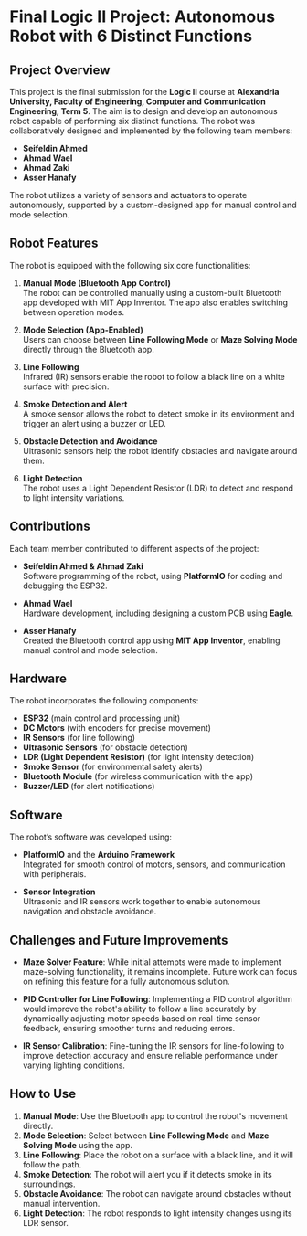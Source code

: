 # Final Logic II Project: Autonomous Robot with 6 Distinct Functions

## Project Overview
This project is the final submission for the **Logic II** course at **Alexandria University, Faculty of Engineering, Computer and Communication Engineering, Term 5**. The aim is to design and develop an autonomous robot capable of performing six distinct functions. The robot was collaboratively designed and implemented by the following team members:

- **Seifeldin Ahmed**  
- **Ahmad Wael**  
- **Ahmad Zaki**  
- **Asser Hanafy**

The robot utilizes a variety of sensors and actuators to operate autonomously, supported by a custom-designed app for manual control and mode selection.

## Robot Features
The robot is equipped with the following six core functionalities:

1. **Manual Mode (Bluetooth App Control)**  
   The robot can be controlled manually using a custom-built Bluetooth app developed with MIT App Inventor. The app also enables switching between operation modes.

2. **Mode Selection (App-Enabled)**  
   Users can choose between **Line Following Mode** or **Maze Solving Mode** directly through the Bluetooth app.

3. **Line Following**  
   Infrared (IR) sensors enable the robot to follow a black line on a white surface with precision.

4. **Smoke Detection and Alert**  
   A smoke sensor allows the robot to detect smoke in its environment and trigger an alert using a buzzer or LED.

5. **Obstacle Detection and Avoidance**  
   Ultrasonic sensors help the robot identify obstacles and navigate around them.

6. **Light Detection**  
   The robot uses a Light Dependent Resistor (LDR) to detect and respond to light intensity variations.

## Contributions
Each team member contributed to different aspects of the project:

- **Seifeldin Ahmed & Ahmad Zaki**  
   Software programming of the robot, using **PlatformIO** for coding and debugging the ESP32.

- **Ahmad Wael**  
   Hardware development, including designing a custom PCB using **Eagle**.

- **Asser Hanafy**  
   Created the Bluetooth control app using **MIT App Inventor**, enabling manual control and mode selection.

## Hardware
The robot incorporates the following components:

- **ESP32** (main control and processing unit)  
- **DC Motors** (with encoders for precise movement)  
- **IR Sensors** (for line following)  
- **Ultrasonic Sensors** (for obstacle detection)  
- **LDR (Light Dependent Resistor)** (for light intensity detection)  
- **Smoke Sensor** (for environmental safety alerts)  
- **Bluetooth Module** (for wireless communication with the app)  
- **Buzzer/LED** (for alert notifications)  

## Software
The robot’s software was developed using:

- **PlatformIO** and the **Arduino Framework**  
  Integrated for smooth control of motors, sensors, and communication with peripherals.  

- **Sensor Integration**  
  Ultrasonic and IR sensors work together to enable autonomous navigation and obstacle avoidance.

## Challenges and Future Improvements
- **Maze Solver Feature**: While initial attempts were made to implement maze-solving functionality, it remains incomplete. Future work can focus on refining this feature for a fully autonomous solution.

- **PID Controller for Line Following**: Implementing a PID control algorithm would improve the robot's ability to follow a line accurately by dynamically adjusting motor speeds based on real-time sensor feedback, ensuring smoother turns and reducing errors.

- **IR Sensor Calibration**: Fine-tuning the IR sensors for line-following to improve detection accuracy and ensure reliable performance under varying lighting conditions. 

## How to Use
1. **Manual Mode**: Use the Bluetooth app to control the robot's movement directly.  
2. **Mode Selection**: Select between **Line Following Mode** and **Maze Solving Mode** using the app.  
3. **Line Following**: Place the robot on a surface with a black line, and it will follow the path.  
4. **Smoke Detection**: The robot will alert you if it detects smoke in its surroundings.  
5. **Obstacle Avoidance**: The robot can navigate around obstacles without manual intervention.  
6. **Light Detection**: The robot responds to light intensity changes using its LDR sensor.  

